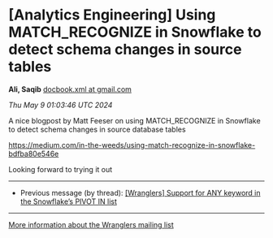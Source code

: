 


[Analytics Engineering] Using MATCH\_RECOGNIZE in Snowflake to detect schema changes in source tables
=====================================================================================================


**Ali, Saqib**
[docbook.xml at gmail.com](mailto:wranglers%40analyticsengineering.net?Subject=Re%3A%20%5BWranglers%5D%20Using%20MATCH_RECOGNIZE%20in%20Snowflake%20to%20detect%20schema%0A%20changes%20in%20source%20tables&In-Reply-To=%3CCABDm0O8nw3V7R%3DL%2B%2By%2BP7ZXhH995aGHXzZvGXsXJYQbVCncraw%40mail.gmail.com%3E "[Wranglers] Using MATCH_RECOGNIZE in Snowflake to detect schema changes in source tables")   

*Thu May 9 01:03:46 UTC 2024*  

A nice blogpost by Matt Feeser on using MATCH\_RECOGNIZE in Snowflake to
detect schema changes in source database tables

<https://medium.com/in-the-weeds/using-match-recognize-in-snowflake-bdfba80e546e>

Looking forward to trying it out
  
  




---


* Previous message (by thread): [[Wranglers] Support for ANY keyword in the Snowflake’s PIVOT IN list](000061.html)




---


[More information about the Wranglers
mailing list](https://analyticsengineering.net/mailman/listinfo/wranglers)  




